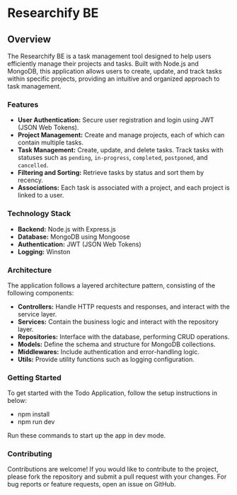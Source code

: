 # Researchify BE

## Overview

The Researchify BE is a task management tool designed to help users efficiently manage their projects and tasks. Built with Node.js and MongoDB, this application allows users to create, update, and track tasks within specific projects, providing an intuitive and organized approach to task management.

### Features

- **User Authentication:** Secure user registration and login using JWT (JSON Web Tokens).
- **Project Management:** Create and manage projects, each of which can contain multiple tasks.
- **Task Management:** Create, update, and delete tasks. Track tasks with statuses such as `pending`, `in-progress`, `completed`, `postponed`, and `cancelled`.
- **Filtering and Sorting:** Retrieve tasks by status and sort them by recency.
- **Associations:** Each task is associated with a project, and each project is linked to a user.

### Technology Stack

- **Backend:** Node.js with Express.js
- **Database:** MongoDB using Mongoose
- **Authentication:** JWT (JSON Web Tokens)
- **Logging:** Winston

### Architecture

The application follows a layered architecture pattern, consisting of the following components:

- **Controllers:** Handle HTTP requests and responses, and interact with the service layer.
- **Services:** Contain the business logic and interact with the repository layer.
- **Repositories:** Interface with the database, performing CRUD operations.
- **Models:** Define the schema and structure for MongoDB collections.
- **Middlewares:** Include authentication and error-handling logic.
- **Utils:** Provide utility functions such as logging configuration.

### Getting Started

To get started with the Todo Application, follow the setup instructions in below:

- npm install
- npm run dev

Run these commands to start up the app in dev mode.

### Contributing

Contributions are welcome! If you would like to contribute to the project, please fork the repository and submit a pull request with your changes. For bug reports or feature requests, open an issue on GitHub.
